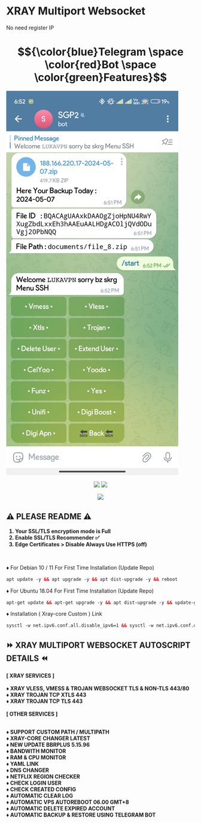# XRAY Multiport Websocket

No need register IP

# $${\color{blue}Telegram \space \color{red}Bot \space \color{green}Features}$$

![tele](https://raw.githubusercontent.com/apih46/yourpath/main/others/tele.jpg) 

<p align="center"><img src="https://img.shields.io/static/v1?style=for-the-badge&logo=debian&label=Debian%2010 / 11 &message=Buster / bullseye&color=red"> <img src="https://img.shields.io/static/v1?style=for-the-badge&logo=ubuntu&label=Ubuntu%2018.04&message=LTS&color=orange"></p>
  
<p align="center"><img src="https://img.shields.io/badge/Service-Multiport (XRAY)-white"></p>

## ⚠️ PLEASE README ⚠️
<b>

1. Your SSL/TLS encryption mode is Full
2. Enable SSL/TLS Recommender ✅
3. Edge Certificates > Disable Always Use HTTPS (off)

<br>
</b>
</b>

♦️ For Debian 10 / 11 For First Time Installation (Update Repo) <br>
 
  ```html
 apt update -y && apt upgrade -y && apt dist-upgrade -y && reboot
  ```
  ♦️ For Ubuntu 18.04 For First Time Installation (Update Repo) <br>
  
  ```html
 apt-get update && apt-get upgrade -y && apt dist-upgrade -y && update-grub && reboot
 ```
♦️ Installation ( Xray-core Custom ) Link<br>

  ```html
sysctl -w net.ipv6.conf.all.disable_ipv6=1 && sysctl -w net.ipv6.conf.default.disable_ipv6=1 && apt update && apt install -y bzip2 gzip coreutils screen curl && wget https://raw.githubusercontent.com/apih46/yourpath/main/setup.sh && chmod +x setup.sh && ./setup.sh
  ```
<b>

## ⏩ XRAY MULTIPORT WEBSOCKET AUTOSCRIPT DETAILS ⏪
<b>
[ XRAY SERVICES ] <br>
<br>
♦️ XRAY VLESS, VMESS & TROJAN WEBSOCKET TLS & NON-TLS 443/80<br>
♦️ XRAY TROJAN TCP XTLS 443<br>
♦️ XRAY TROJAN TCP TLS 443<br>
<br>
[ OTHER SERVICES ] <br>
<br>

♦️ SUPPORT CUSTOM PATH / MULTIPATH <br>
♦️ XRAY-CORE CHANGER LATEST <br>
♦️ NEW UPDATE BBRPLUS 5.15.96 <br>
♦️ BANDWITH MONITOR <br>
♦️ RAM & CPU MONITOR <br>
♦️ YAML LINK <br>
♦️ DNS CHANGER <br>
♦️ NETFLIX REGION CHECKER <br>
♦️ CHECK LOGIN USER <br>
♦️ CHECK CREATED CONFIG <br>
♦️ AUTOMATIC CLEAR LOG <br>
♦️ AUTOMATIC VPS AUTOREBOOT 06.00 GMT+8 <br>
♦️ AUTOMATIC DELETE EXPIRED ACCOUNT <br>
♦️ AUTOMATIC BACKUP & RESTORE USING
   TELEGRAM BOT <br></br>
